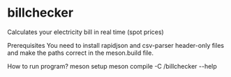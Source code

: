 # billchecker
Calculates your electricity bill in real time (spot prices)

Prerequisites
You need to install rapidjson and csv-parser header-only files and make the paths correct in the meson.build file.

How to run program?
meson setup <builddir>
meson compile -C <builddir>
<builddir>/billchecker --help
